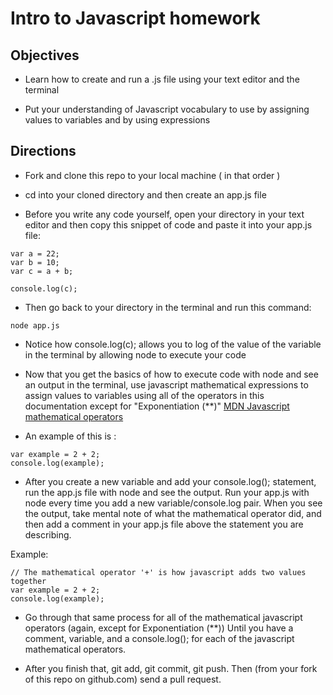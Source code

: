 # Intro to Javascript homework

## Objectives
* Learn how to create and run a .js file using your text editor and the terminal

* Put your understanding of Javascript vocabulary to use by assigning values to variables and by using expressions

## Directions
* Fork and clone this repo to your local machine ( in that order )

* cd into your cloned directory and then create an app.js file

* Before you write any code yourself, open your directory in your text editor and then copy this snippet of code and paste it into your app.js file:

```
var a = 22;
var b = 10;
var c = a + b;

console.log(c);
```
* Then go back to your directory in the terminal and run this command:

```
node app.js
```

* Notice how console.log(c); allows you to log of the value of the variable in the terminal by allowing node to execute your code

* Now that you get the basics of how to execute code with node and see an output in the terminal, use javascript mathematical expressions to assign values to variables using all of the operators in this documentation except for "Exponentiation (\**)" [MDN Javascript mathematical operators](https://developer.mozilla.org/en-US/docs/Web/JavaScript/Reference/Operators/Arithmetic_Operators)

* An example of this is :

```
var example = 2 + 2;
console.log(example);
```

* After you create a new variable and add your console.log(); statement, run the app.js file with node and see the output.
Run your app.js with node every time you add a new variable/console.log pair.
When you see the output, take mental note of what the mathematical operator did, and then add a comment in your app.js file above the statement you are describing.

Example:

```
// The mathematical operator '+' is how javascript adds two values together
var example = 2 + 2;
console.log(example);
```

* Go through that same process for all of the mathematical javascript operators (again, except for Exponentiation (\**)) Until you have a comment, variable, and a console.log(); for each of the javascript mathematical operators.

* After you finish that, git add, git commit, git push. Then (from your fork of this repo on github.com) send a pull request.
